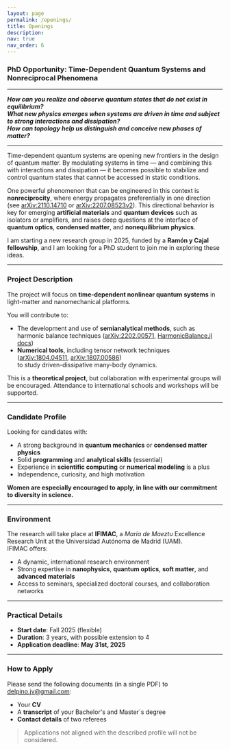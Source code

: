 ```yaml
---
layout: page
permalink: /openings/
title: Openings
description:
nav: true
nav_order: 6
---
```


### PhD Opportunity: Time-Dependent Quantum Systems and Nonreciprocal Phenomena

---

**_How can you realize and observe quantum states that do not exist in equilibrium?_**  
**_What new physics emerges when systems are driven in time and subject to strong interactions and dissipation?_**  
**_How can topology help us distinguish and conceive new phases of matter?_**

---


Time-dependent quantum systems are opening new frontiers in the design of quantum matter. By modulating systems in time — and combining this with interactions and dissipation — it becomes possible to stabilize and control quantum states that cannot be accessed in static conditions.

One powerful phenomenon that can be engineered in this context is **nonreciprocity**, where energy propagates preferentially in one direction (see [arXiv:2110.14710](https://arxiv.org/abs/2110.14710) or [arXiv:2207.08523v2](https://arxiv.org/abs/2207.08523)). This directional behavior is key for emerging **artificial materials** and **quantum devices** such as isolators or amplifiers, and raises deep questions at the interface of **quantum optics**, **condensed matter**, and **nonequilibrium physics**.

I am starting a new research group in 2025, funded by a **Ramón y Cajal fellowship**, and I am looking for a PhD student to join me in exploring these ideas.

---

### Project Description

The project will focus on **time-dependent nonlinear quantum systems** in light-matter and nanomechanical platforms.

You will contribute to:
- The development and use of **semianalytical methods**, such as harmonic balance techniques ([arXiv:2202.00571](https://arxiv.org/abs/2202.00571), [HarmonicBalance.jl docs](https://juliapackages.com/p/harmonicbalance))
- **Numerical tools**, including tensor network techniques ([arXiv:1804.04511](https://arxiv.org/abs/1804.04511), [arXiv:1807.00586](https://arxiv.org/abs/1807.00586))  
to study driven-dissipative many-body dynamics.

This is a **theoretical project**, but collaboration with experimental groups will be encouraged. Attendance to international schools and workshops will be supported.

---

### Candidate Profile

Looking for candidates with:
- A strong background in **quantum mechanics** or **condensed matter physics**
- Solid **programming** and **analytical skills** (essential)
- Experience in **scientific computing** or **numerical modeling** is a plus
- Independence, curiosity, and high motivation

**Women are especially encouraged to apply, in line with our commitment to diversity in science.**

---

### Environment

The research will take place at **IFIMAC**, a *María de Maeztu* Excellence Research Unit at the Universidad Autónoma de Madrid (UAM).  
IFIMAC offers:
- A dynamic, international research environment
- Strong expertise in **nanophysics**, **quantum optics**, **soft matter**, and **advanced materials**
- Access to seminars, specialized doctoral courses, and collaboration networks

---

### Practical Details

- **Start date**: Fall 2025 (flexible)  
- **Duration**: 3 years, with possible extension to 4  
- **Application deadline**: **May 31st, 2025**

---

### How to Apply

Please send the following documents (in a single PDF) to [delpino.jv@gmail.com](mailto:delpino.jv@gmail.com):

- Your **CV**
- A **transcript** of your Bachelor's and Master´s degree
- **Contact details** of two referees

> Applications not aligned with the described profile will not be considered.